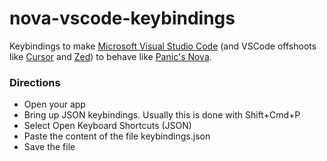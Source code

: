 # nova-vscode-keybindings

Keybindings to make [Microsoft Visual Studio Code](https://nova.app) (and VSCode offshoots like [Cursor](https://www.cursor.com/en) and [Zed](https://zed.dev)) to behave like [Panic's Nova](https://nova.app). 

### Directions
* Open your app 
* Bring up JSON keybindings. Usually this is done with Shift+Cmd+P 
* Select Open Keyboard Shortcuts (JSON)
* Paste the content of the file keybindings.json
* Save the file  
